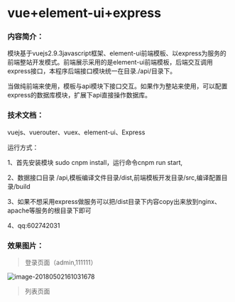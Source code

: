 # vue+element-ui+express
### 内容简介：

模块基于vuejs2.9.3javascript框架、element-ui前端模板、以express为服务的前端整站开发模式。前端展示采用的是element-ui前端模板，后端交互调用express接口，本程序后端接口模块统一在目录./api/目录下。

当做纯前端来使用，模板与api模块下接口交互。如果作为整站来使用，可以配置express的数据库模块，扩展下api直接操作数据库。

### 技术文档：

vuejs、vuerouter、vuex、element-ui、Express

运行方式：

1、首先安装模块 sudo cnpm install，运行命令cnpm run start,

2、数据接口目录 /api,模板编译文件目录/dist,前端模板开发目录/src,编译配置目录/build

3、如果不想采用express做服务可以把/dist目录下内容copy出来放到nginx、apache等服务的根目录下即可

4、qq:602742031

### 效果图片：



> 登录页面（admin,111111）

![image-20180502161031678](/var/folders/0j/p8j64q9171qfqpqr29chr79m0000gn/T/abnerworks.Typora/image-20180502161031678.png)

> 列表页面

